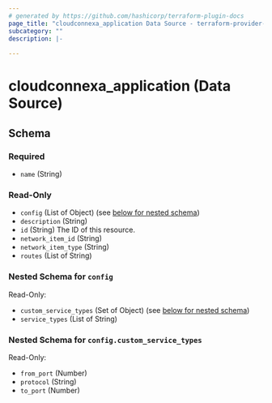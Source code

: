 ```yaml
---
# generated by https://github.com/hashicorp/terraform-plugin-docs
page_title: "cloudconnexa_application Data Source - terraform-provider-cloudconnexa"
subcategory: ""
description: |-
  
---
```


# cloudconnexa_application (Data Source)





<!-- schema generated by tfplugindocs -->
## Schema

### Required

- `name` (String)

### Read-Only

- `config` (List of Object) (see [below for nested schema](#nestedatt--config))
- `description` (String)
- `id` (String) The ID of this resource.
- `network_item_id` (String)
- `network_item_type` (String)
- `routes` (List of String)

<a id="nestedatt--config"></a>
### Nested Schema for `config`

Read-Only:

- `custom_service_types` (Set of Object) (see [below for nested schema](#nestedobjatt--config--custom_service_types))
- `service_types` (List of String)

<a id="nestedobjatt--config--custom_service_types"></a>
### Nested Schema for `config.custom_service_types`

Read-Only:

- `from_port` (Number)
- `protocol` (String)
- `to_port` (Number)
